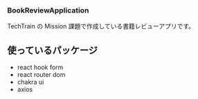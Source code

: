 ### BookReviewApplication

TechTrain の Mission 課題で作成している書籍レビューアプリです。

## 使っているパッケージ

- react hook form
- react router dom
- chakra ui
- axios
